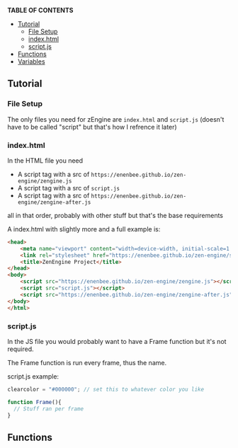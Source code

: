 **TABLE OF CONTENTS**
<!--ts-->
  * [Tutorial](#tutorial)
      * [File Setup](#file-setup)
      * [index.html](#indexhtml)
      * [script.js](#scriptjs)
  * [Functions](#functions)
  * [Variables](#variables)

## Tutorial

### File Setup

The only files you need for zEngine are `index.html` and `script.js` (doesn't have to be called "script" but that's how I refrence it later)

### index.html

In the HTML file you need
  * A script tag with a src of `https://enenbee.github.io/zen-engine/zengine.js`
  * A script tag with a src of `script.js`
  * A script tag with a src of `https://enenbee.github.io/zen-engine/zengine-after.js`

all in that order, probably with other stuff but that's the base requirements

A index.html with slightly more and a full example is:

```html
<head>
    <meta name="viewport" content="width=device-width, initial-scale=1.0">
    <link rel="stylesheet" href="https://enenbee.github.io/zen-engine/style.css">
    <title>ZenEngine Project</title>
</head>
<body>
    <script src="https://enenbee.github.io/zen-engine/zengine.js"></script>
    <script src="script.js"></script>
    <script src="https://enenbee.github.io/zen-engine/zengine-after.js"></script>
</body>
</html>
```

### script.js

In the JS file you would probably want to have a Frame function but it's not required.

The Frame function is run every frame, thus the name.

script.js example:

```js
clearcolor = "#000000"; // set this to whatever color you like

function Frame(){
  // Stuff ran per frame
}
```



## Functions
